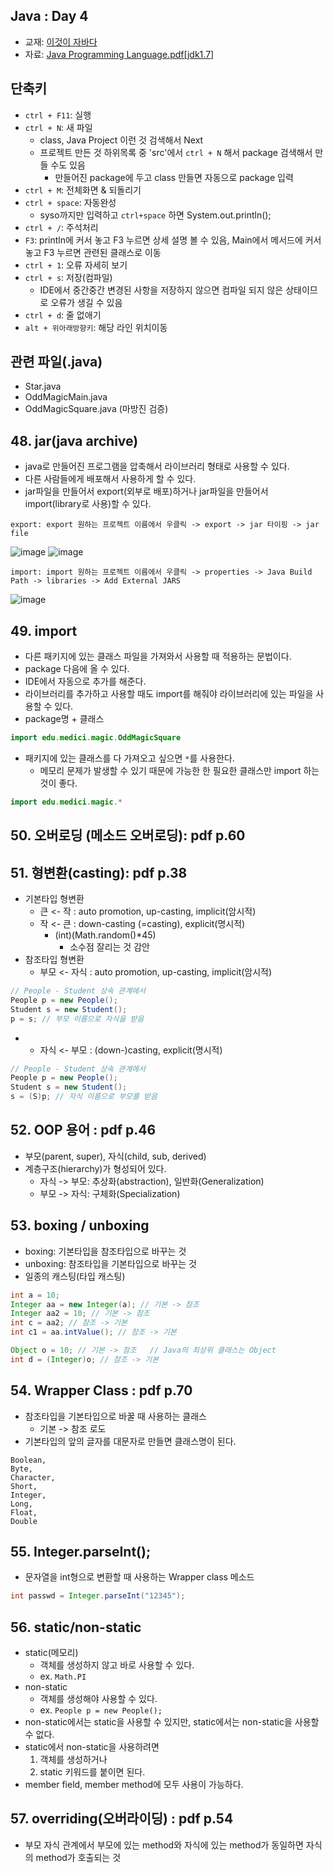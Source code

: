 ## Java : Day 4

- 교재: [이것이 자바다](http://book.interpark.com/product/BookDisplay.do?_method=detail&sc.prdNo=232651697&gclid=CjwKCAiAu9vwBRAEEiwAzvjq-5c0OG19ExoqlBGND0CjxeH3adV_MU0-flqhkAncVknu1FSAH9g6ORoCi6cQAvD_BwE)
- 자료: [Java Programming Language.pdf[jdk1.7]](https://github.com/ek-koh/medici_bigdata/blob/master/Java/%5BJDK7%5D%20Java%20Programming%20Language.pdf)


## 단축키
- `ctrl + F11`: 실행
- `ctrl + N`: 새 파일
    + class, Java Project 이런 것 검색해서 Next
    + 프로젝트 만든 것 하위목록 중 'src'에서 `ctrl + N` 해서 package 검색해서 만들 수도 있음
        + 만들어진 package에 두고 class 만들면 자동으로 package 입력
- `ctrl + M`: 전체화면 & 되돌리기
- `ctrl + space`: 자동완성
    + syso까지만 입력하고 `ctrl+space` 하면 System.out.println();
- `ctrl + /`: 주석처리
- `F3`: println에 커서 놓고 F3 누르면 상세 설명 볼 수 있음, Main에서 메서드에 커서 놓고 F3 누르면 관련된 클래스로 이동
- `ctrl + 1`: 오류 자세히 보기
- `ctrl + s`: 저장(컴파일)
    + IDE에서 중간중간 변경된 사항을 저장하지 않으면 컴파일 되지 않은 상태이므로 오류가 생길 수 있음
- `ctrl + d`: 줄 없애기
- `alt + 위아래방향키`: 해당 라인 위치이동

## 관련 파일(.java)
- Star.java
- OddMagicMain.java
- OddMagicSquare.java (마방진 검증)



## 48. jar(java archive)
- java로 만들어진 프로그램을 압축해서 라이브러리 형태로 사용할 수 있다.
- 다른 사람들에게 배포해서 사용하게 할 수 있다.
- jar파일을 만들어서 export(외부로 배포)하거나 jar파일을 만들어서 import(library로 사용)할 수 있다.

`export: export 원하는 프로젝트 이름에서 우클릭 -> export -> jar 타이핑 -> jar file`

![image](https://user-images.githubusercontent.com/58713684/72404192-cac94980-3797-11ea-8322-a1d13edf0292.png)
![image](https://user-images.githubusercontent.com/58713684/72404221-e16fa080-3797-11ea-84d1-421da861de84.png)

`import: import 원하는 프로젝트 이름에서 우클릭 -> properties -> Java Build Path -> libraries -> Add External JARS`

![image](https://user-images.githubusercontent.com/58713684/72404256-ff3d0580-3797-11ea-8106-a7e8066a9716.png)

## 49. import
- 다른 패키지에 있는 클래스 파일을 가져와서 사용할 때 적용하는 문법이다.
- package 다음에 올 수 있다.
- IDE에서 자동으로 추가를 해준다.
- 라이브러리를 추가하고 사용할 때도 import를 해줘야 라이브러리에 있는 파일을 사용할 수 있다.
- package명 + 클래스
```java
import edu.medici.magic.OddMagicSquare
```
- 패키지에 있는 클래스를 다 가져오고 싶으면 `*`를 사용한다.
    + 메모리 문제가 발생할 수 있기 때문에 가능한 한 필요한 클래스만 import 하는 것이 좋다.
```java
import edu.medici.magic.*
```

## 50. 오버로딩 (메소드 오버로딩): pdf p.60

## 51. 형변환(casting): pdf p.38
- 기본타입 형변환
    - 큰 <- 작 : auto promotion, up-casting, implicit(암시적)
    - 작 <- 큰 : down-casting (=casting), explicit(명시적)
        + (int)(Math.random()*45)
            + 소수점 잘리는 것 감안
- 참조타입 형변환
    - 부모 <- 자식 : auto promotion, up-casting, implicit(암시적)
```java
// People - Student 상속 관계에서
People p = new People();
Student s = new Student();
p = s; // 부모 이름으로 자식을 받음
```
-
    - 자식 <- 부모 : (down-)casting, explicit(명시적)
```java
// People - Student 상속 관계에서
People p = new People();
Student s = new Student();
s = (S)p; // 자식 이름으로 부모를 받음
```

## 52. OOP 용어 : pdf p.46
- 부모(parent, super), 자식(child, sub, derived)
- 계층구조(hierarchy)가 형성되어 있다.
    - 자식 -> 부모: 추상화(abstraction), 일반화(Generalization)
    - 부모 -> 자식: 구체화(Specialization)

## 53. boxing / unboxing
- boxing: 기본타입을 참조타입으로 바꾸는 것
- unboxing:  참조타입을 기본타입으로 바꾸는 것
- 일종의 캐스팅(타입 캐스팅)
```java
int a = 10;
Integer aa = new Integer(a); // 기본 -> 참조
Integer aa2 = 10; // 기본 -> 참조
int c = aa2; // 참조 -> 기본
int c1 = aa.intValue(); // 참조 -> 기본

Object o = 10; // 기본 -> 참조   // Java의 최상위 클래스는 Object
int d = (Integer)o; // 참조 -> 기본
```

## 54. Wrapper Class : pdf p.70
- 참조타입을 기본타입으로 바꿀 때 사용하는 클래스
    + 기본 -> 참조 로도
- 기본타입의 앞의 글자를 대문자로 만들면 클래스명이 된다.
```
Boolean,
Byte,
Character,
Short,
Integer,
Long,
Float,
Double
```

## 55. Integer.parseInt();
- 문자열을 int형으로 변환할 때 사용하는 Wrapper class 메소드
```java
int passwd = Integer.parseInt("12345");
```

## 56. static/non-static
- static(메모리)
    - 객체를 생성하지 않고 바로 사용할 수 있다.
    - ex. `Math.PI`
- non-static
    - 객체를 생성해야 사용할 수 있다.
    - ex. `People p = new People();`
- non-static에서는 static을 사용할 수 있지만, static에서는 non-static을 사용할 수 없다.
- static에서 non-static을 사용하려면
    1) 객체를 생성하거나
    2) static 키워드를 붙이면 된다.
- member field, member method에 모두 사용이 가능하다.

## 57. overriding(오버라이딩) : pdf p.54
- 부모 자식 관계에서 부모에 있는 method와 자식에 있는 method가 동일하면 자식의 method가 호출되는 것





